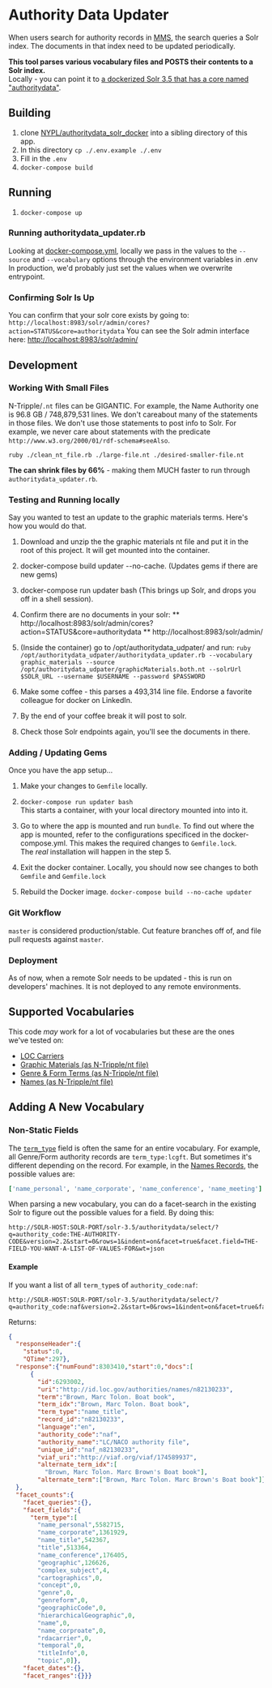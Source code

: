 # Authority Data Updater

When users search for authority records in [MMS](https://github.com/nypl/mms), the
search queries a Solr index. The documents in that index need to be updated periodically.

**This tool parses various vocabulary files and POSTS their contents to a Solr index.**  
Locally - you can point it to [a dockerized Solr 3.5 that has a core named "authoritydata"](https://github.com/NYPL/authoritydata_solr_docker).

## Building

1.  clone [NYPL/authoritydata_solr_docker](https://github.com/NYPL/authoritydata_solr_docker) into a sibling directory of this app.
2.  In this directory `cp ./.env.example ./.env`
3.  Fill in the `.env`
4.  `docker-compose build`

## Running

1.  `docker-compose up`

### Running authoritydata_updater.rb

Looking at [docker-compose.yml](./docker-compose.yml), locally we pass in the values to the `--source` and `--vocabulary` options
through the environment variables in .env In production, we'd probably just set the values when we overwrite entrypoint.

### Confirming Solr Is Up

You can confirm that your solr core exists by going to: `http://localhost:8983/solr/admin/cores?action=STATUS&core=authoritydata`
You can see the Solr admin interface here: <http://localhost:8983/solr/admin/>

## Development

### Working With Small Files

N-Tripple/`.nt` files can be GIGANTIC.
For example, the Name Authority one is 96.8 GB / 748,879,531 lines.
We don't careabout many of the statements in those files.
We don't use  those statements to post info to Solr.
For example, we never care about statements with the predicate `http://www.w3.org/2000/01/rdf-schema#seeAlso`.

```
ruby ./clean_nt_file.rb ./large-file.nt ./desired-smaller-file.nt
```

**The can shrink files by 66%** - making them MUCH faster to run through `authoritydata_updater.rb`.

### Testing and Running locally

Say you wanted to test an update to the graphic materials terms. Here's how you would do that.

1. Download and unzip the the graphic materials nt file and put it in the root of this project. It will get mounted into the container.
2. docker-compose build updater --no-cache. (Updates gems if there are new gems)
3. docker-compose run updater bash (This brings up Solr, and drops you off in a shell session).
4. Confirm there are no documents in your solr:
  ** http://localhost:8983/solr/admin/cores?action=STATUS&core=authoritydata
  ** http://localhost:8983/solr/admin/

5. (Inside the container) go to /opt/authoritydata_udpater/ and run:
``ruby /opt/authoritydata_udpater/authoritydata_updater.rb --vocabulary graphic_materials --source /opt/authoritydata_udpater/graphicMaterials.both.nt --solrUrl $SOLR_URL --username $USERNAME --password $PASSWORD``

6. Make some coffee - this parses a 493,314 line file. Endorse a favorite colleague for docker on LinkedIn.
7. By the end of your coffee break it will post to solr.
8. Check those Solr endpoints again, you'll see the documents in there.

### Adding / Updating Gems

Once you have the app setup...

1.  Make your changes to `Gemfile` locally.

2.  `docker-compose run updater bash`  
    This starts a container, with your local directory mounted into into it.

3.  Go to where the app is mounted and run `bundle`.
    To find out where the app is mounted, refer to the configurations specificed in the docker-compose.yml.
    This makes the required changes to `Gemfile.lock`.  
    The _real_ installation will happen in the step 5.

4.  Exit the docker container. Locally, you should now see changes to both `Gemfile` and `Gemfile.lock`

5.  Rebuild the Docker image.
    `docker-compose build --no-cache updater`

### Git Workflow

`master` is considered production/stable.
Cut feature branches off of, and file pull requests against `master`.

### Deployment

As of now, when a remote Solr needs to be updated - this is run on developers'
machines. It is not deployed to any remote environments.

## Supported Vocabularies

This code _may_ work for a lot of vocabularies but these are the ones  
we've tested on:

-   [LOC Carriers](http://id.loc.gov/vocabulary/carriers.json)
-   [Graphic Materials (as N-Tripple/nt file)](http://id.loc.gov/static/data/downloads/vocabularygraphicMaterials.nt.both.zip)
-   [Genre & Form Terms (as N-Tripple/nt file)](http://id.loc.gov/static/data/downloads/authoritiesgenreForms.nt.madsrdf.zip)
-   [Names (as N-Tripple/nt file)](http://id.loc.gov/authorities/names.nt)

## Adding A New Vocabulary

### Non-Static Fields

The [`term_type`](https://github.com/NYPL/authoritydata_solr_docker/blob/master/solr/conf/schema.xml#L69) field is often the same for an entire
vocabulary.  For example, all Genre/Form authority records are `term_type:lcgft`. But sometimes it's different depending on the record.
For example, in the [Names Records](http://id.loc.gov/authorities/names.html), the possible values are:

```ruby
['name_personal', 'name_corporate', 'name_conference', 'name_meeting']
```

When parsing a new vocabulary, you can do a facet-search in the existing Solr to figure out the possible values for a field.
By doing this:

    http://SOLR-HOST:SOLR-PORT/solr-3.5/authoritydata/select/?q=authority_code:THE-AUTHORITY-CODE&version=2.2&start=0&rows=1&indent=on&facet=true&facet.field=THE-FIELD-YOU-WANT-A-LIST-OF-VALUES-FOR&wt=json

#### Example

If you want a list of all `term_type`s of `authority_code:naf`:

    http://SOLR-HOST:SOLR-PORT/solr-3.5/authoritydata/select/?q=authority_code:naf&version=2.2&start=0&rows=1&indent=on&facet=true&facet.field=term_type&wt=json

Returns:

```json
{
  "responseHeader":{
    "status":0,
    "QTime":297},
  "response":{"numFound":8303410,"start":0,"docs":[
      {
        "id":6293002,
        "uri":"http://id.loc.gov/authorities/names/n82130233",
        "term":"Brown, Marc Tolon. Boat book",
        "term_idx":"Brown, Marc Tolon. Boat book",
        "term_type":"name_title",
        "record_id":"n82130233",
        "language":"en",
        "authority_code":"naf",
        "authority_name":"LC/NACO authority file",
        "unique_id":"naf_n82130233",
        "viaf_uri":"http://viaf.org/viaf/174589937",
        "alternate_term_idx":[
          "Brown, Marc Tolon. Marc Brown's Boat book"],
        "alternate_term":["Brown, Marc Tolon. Marc Brown's Boat book"]}]
  },
  "facet_counts":{
    "facet_queries":{},
    "facet_fields":{
      "term_type":[
        "name_personal",5582715,
        "name_corporate",1361929,
        "name_title",542367,
        "title",513364,
        "name_conference",176405,
        "geographic",126626,
        "complex_subject",4,
        "cartographics",0,
        "concept",0,
        "genre",0,
        "genreform",0,
        "geographicCode",0,
        "hierarchicalGeographic",0,
        "name",0,
        "name_corproate",0,
        "rdacarrier",0,
        "temporal",0,
        "titleInfo",0,
        "topic",0]},
    "facet_dates":{},
    "facet_ranges":{}}}
```
